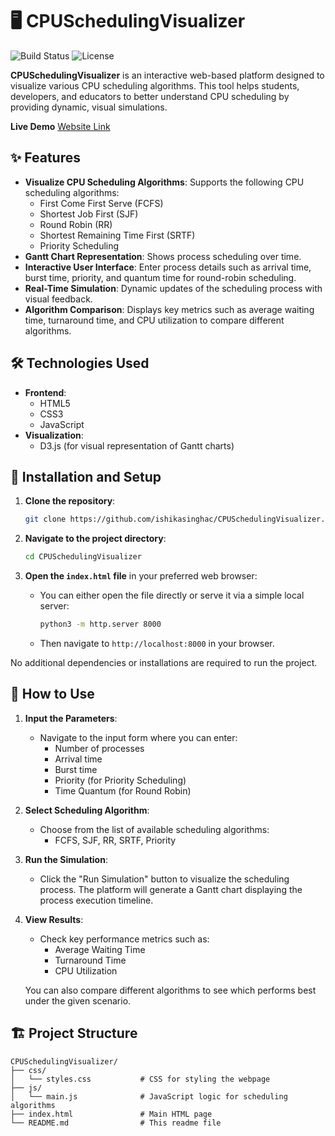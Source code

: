 # 🖥️ CPUSchedulingVisualizer

![Build Status](https://img.shields.io/badge/build-passing-brightgreen.svg)
![License](https://img.shields.io/badge/License-MIT-blue.svg)

**CPUSchedulingVisualizer** is an interactive web-based platform designed to visualize various CPU scheduling algorithms. This tool helps students, developers, and educators to better understand CPU scheduling by providing dynamic, visual simulations.

**Live Demo** [Website Link](https://cpu-scheduling-visualizer-is.netlify.app/)


## ✨ Features

- **Visualize CPU Scheduling Algorithms**: Supports the following CPU scheduling algorithms:
  - First Come First Serve (FCFS)
  - Shortest Job First (SJF)
  - Round Robin (RR)
  - Shortest Remaining Time First (SRTF)
  - Priority Scheduling
- **Gantt Chart Representation**: Shows process scheduling over time.
- **Interactive User Interface**: Enter process details such as arrival time, burst time, priority, and quantum time for round-robin scheduling.
- **Real-Time Simulation**: Dynamic updates of the scheduling process with visual feedback.
- **Algorithm Comparison**: Displays key metrics such as average waiting time, turnaround time, and CPU utilization to compare different algorithms.

## 🛠️ Technologies Used

- **Frontend**:
  - HTML5
  - CSS3
  - JavaScript
- **Visualization**:
  - D3.js (for visual representation of Gantt charts)

## 🚀 Installation and Setup

1. **Clone the repository**:
   ```bash
   git clone https://github.com/ishikasinghac/CPUSchedulingVisualizer.git
   ```

2. **Navigate to the project directory**:
   ```bash
   cd CPUSchedulingVisualizer
   ```

3. **Open the `index.html` file** in your preferred web browser:
   - You can either open the file directly or serve it via a simple local server:
     ```bash
     python3 -m http.server 8000
     ```
   - Then navigate to `http://localhost:8000` in your browser.

No additional dependencies or installations are required to run the project.


## 🧭 How to Use

1. **Input the Parameters**:
   - Navigate to the input form where you can enter:
     - Number of processes
     - Arrival time
     - Burst time
     - Priority (for Priority Scheduling)
     - Time Quantum (for Round Robin)
   
2. **Select Scheduling Algorithm**:
   - Choose from the list of available scheduling algorithms:
     - FCFS, SJF, RR, SRTF, Priority

3. **Run the Simulation**:
   - Click the "Run Simulation" button to visualize the scheduling process. The platform will generate a Gantt chart displaying the process execution timeline.

4. **View Results**:
   - Check key performance metrics such as:
     - Average Waiting Time
     - Turnaround Time
     - CPU Utilization
   
   You can also compare different algorithms to see which performs best under the given scenario.

## 🏗️ Project Structure

```
CPUSchedulingVisualizer/
├── css/
│   └── styles.css           # CSS for styling the webpage
├── js/
│   └── main.js              # JavaScript logic for scheduling algorithms
├── index.html               # Main HTML page
└── README.md                # This readme file
```

